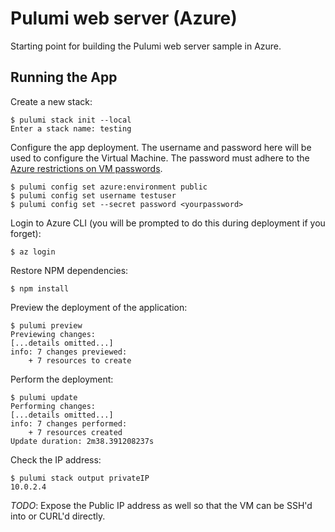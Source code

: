 # Pulumi web server (Azure)

Starting point for building the Pulumi web server sample in Azure.

## Running the App

Create a new stack:

```
$ pulumi stack init --local
Enter a stack name: testing
```

Configure the app deployment.  The username and password here will be used to configure the Virtual Machine.  The
password must adhere to the [Azure restrictions on VM
passwords](https://docs.microsoft.com/en-us/azure/virtual-machines/windows/faq#what-are-the-password-requirements-when-creating-a-vm).

```
$ pulumi config set azure:environment public
$ pulumi config set username testuser
$ pulumi config set --secret password <yourpassword>
```

Login to Azure CLI (you will be prompted to do this during deployment if you forget):

```
$ az login
```

Restore NPM dependencies:

```
$ npm install
```

Preview the deployment of the application:

``` 
$ pulumi preview
Previewing changes:
[...details omitted...]
info: 7 changes previewed:
    + 7 resources to create
```

Perform the deployment:

```
$ pulumi update
Performing changes:
[...details omitted...]
info: 7 changes performed:
    + 7 resources created
Update duration: 2m38.391208237s
```

Check the IP address:

```
$ pulumi stack output privateIP
10.0.2.4
```

*TODO*: Expose the Public IP address as well so that the VM can be SSH'd into or CURL'd directly.
